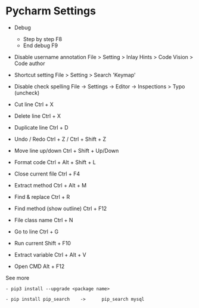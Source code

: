 # Pycharm Settings

- Debug
  - Step by step                F8
  - End debug                   F9

- Disable username annotation
    File > Setting > Inlay Hints > Code Vision > Code author

- Shortcut setting
    File > Setting > Search 'Keymap'

- Disable check spelling
    File -> Settings -> Editor -> Inspections > Typo (uncheck)

- Cut line                       Ctrl + X
- Delete line                    Ctrl + X
- Duplicate line                 Ctrl + D 
- Undo / Redo                    Ctrl + Z / Ctrl + Shift + Z
- Move line up/down              Ctrl + Shift + Up/Down 
- Format code                    Ctrl + Alt + Shift + L
- Close current file             Ctrl + F4
- Extract method                 Ctrl + Alt + M
- Find & replace                 Ctrl + R          
- Find method (show outline)     Ctrl + F12
- File class name                Ctrl + N
- Go to line                     Ctrl + G
- Run current                    Shift + F10
- Extract variable               Ctrl + Alt + V
- Open CMD                       Alt + F12

See more
    
    - pip3 install --upgrade <package name>

    - pip install pip_search    ->      pip_search mysql
